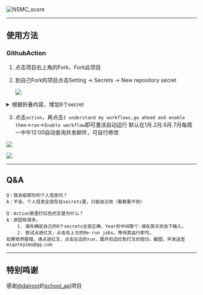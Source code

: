 ![NSMC_score](https://socialify.git.ci/yimo0908/NSMC_score/image?description=1&forks=1&stargazers=1&theme=Light)

---

## 使用方法

### GithubAction

1. 点击项目右上角的Fork，Fork此项目

2. 到自己Fork的项目点击Setting → Secrets → New repository secret

   ![](https://github.com/yimo0908/NSMC_score/blob/main/image/1.png)

<details><summary>根据折叠内容，增加6个secret</summary>

Name填写`USERNAME`，Value填写 教务系统登录账号（通常为学号）  

Name填写`PASSWORD`，Value填写 教务系统登录密码  

Name填写`MAIL_ACCOUNT`，Value填写 QQ邮箱地址（`QQ号@qq.com`）  

Name填写`MAIL_KEY`，Value填写 [POP3/SMTP邮箱授权码](https://service.mail.qq.com/cgi-bin/help?subtype=1&id=28&no=1001256)  

Name填写`YEAR`，Value填写 要查询的学年（如`2020-2021`）  

Name填写`TERM` ，Value填写 要查询的学期（如`1`）
![](https://github.com/yimo0908/NSMC_score/blob/main/image/2.png)
</details>

3. 点击`action`，再点击`I understand my workflows,go ahead and enable them`→`run`→`Enable workflow`即可激活自动运行
    默认在1月.2月.6月.7月每周一中午12:00自动查询并发邮件，可自行修改

  ![](https://github.com/yimo0908/NSMC_score/blob/main/image/3.png)

  ![](https://github.com/yimo0908/NSMC_score/blob/main/image/4.png)

---

## Q&A

```
Q：我会偷取你的个人信息吗？
A：不会，个人信息全部存在secrets里，只能自己改（看都看不到）
```
```
Q：Action那里打红色的叉是为什么？
A：原因有很多。
	1. 请先确定自己的6个secrets全部正确，Year的中间那个-请在英文状态下输入。
	2. 尝试点进红叉，点击右上方的Re-run jobs。等待其运行即可。
如果依然报错，请点进红叉，点击左边的run，展开右边红色打叉的部分。截图，并发送至miqoteyimo@qq.com
```

---

##   特别鸣谢

感谢[@dairoot](https://github.com/dairoot)的[school_api](https://github.com/dairoot/school-api)项目